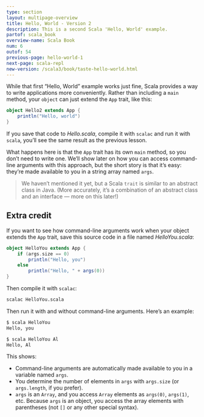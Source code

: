 ```yaml
---
type: section
layout: multipage-overview
title: Hello, World - Version 2
description: This is a second Scala 'Hello, World' example.
partof: scala_book
overview-name: Scala Book
num: 6
outof: 54
previous-page: hello-world-1
next-page: scala-repl
new-version: /scala3/book/taste-hello-world.html
---
```


While that first “Hello, World” example works just fine, Scala provides a way to write applications more conveniently. Rather than including a `main` method, your `object` can just extend the `App` trait, like this:

```scala
object Hello2 extends App {
    println("Hello, world")
}
```

If you save that code to *Hello.scala*, compile it with `scalac` and run it with `scala`, you’ll see the same result as the previous lesson.

What happens here is that the `App` trait has its own `main` method, so you don’t need to write one. We’ll show later on how you can access command-line arguments with this approach, but the short story is that it’s easy: they’re made available to you in a string array named `args`.

>We haven’t mentioned it yet, but a Scala `trait` is similar to an abstract class in Java. (More accurately, it’s a combination of an abstract class and an interface — more on this later!)



## Extra credit

If you want to see how command-line arguments work when your object extends the `App` trait, save this source code in a file named *HelloYou.scala*:

```scala
object HelloYou extends App {
    if (args.size == 0)
        println("Hello, you")
    else
        println("Hello, " + args(0))
}
```

Then compile it with `scalac`:

```sh
scalac HelloYou.scala
```

Then run it with and without command-line arguments. Here’s an example:

```sh
$ scala HelloYou
Hello, you

$ scala HelloYou Al
Hello, Al
```

This shows:

- Command-line arguments are automatically made available to you in a variable named `args`.
- You determine the number of elements in `args` with `args.size` (or `args.length`, if you prefer).
- `args` is an `Array`, and you access `Array` elements as `args(0)`, `args(1)`, etc. Because `args` is an object, you access the array elements with parentheses (not `[]` or any other special syntax).
